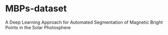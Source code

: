 # MBPs-dataset
A Deep Learning Approach for Automated Segmentation of Magnetic Bright Points in the Solar Photosphere
